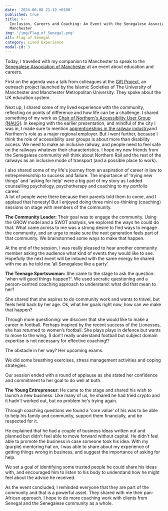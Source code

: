```yaml
---
date: '2024-06-08 21:19 +0100'
published: true
title: >-
  Inclusion, Careers and Coaching: An Event with the Senegalese Association of
  Manchester
img: '/img/Flag_of_Senegal.png'
alt: Flag of Senegal
category: Lived Experience
modal-id: 3
---
```

Today, I travelled with my companion to Manchester to speak to the [Senegalese Association of Manchester](https://manchestercommunitycentral.org/contacts/view/269614 "Contact Information") at an event about education and careers. 

First on the agenda was a talk from colleagues at the [Gift Project](https://www.facebook.com/groups/giftproject/ "Gift Project on Facebook"), an outreach project launched by the Islamic Societies of The University of Manchester and Manchester Metropolitan University. They spoke about the UK education system.  

Next up, I shared some of my lived experience with the community, reflecting on points of difference and how life can be a challenge. I shared something of my work as [Chair of Northern's Accessibility User Group (NAUG)](https://www.northernrailway.co.uk/news/northern-appoints-new-chair-train-operators-independent-accessibility-user-group#:~:text=Northern%20has%20appointed%20an%20accessibility,(NAUG)%20since%20its%20inception. "Press Release about NAUG"). In keeping with the earlier presentation, and mindful of the city I was in, I made sure to mention [apprenticeships in the railway industry](https://www.northernrailway.co.uk/careers/early-careers/apprenticeships "Apprenticeships at Northern")and Northern's role as a major regional employer. But I went further, because I think the role of accessibility user groups is about more than disability access. We need to make an inclusive railway, and people need to feel safe on the railways whatever their characteristics. I hope my new friends from the Senegalese community will think about Northern Rail and the rest of the railways as an inclusive mode of transport (and a possible place to work).  

I also shared some of my life's journey from an aspiration of career in law to entrepreneurship to success and failure. The importance of 'trying new things' and 'asking for help' were a big part of my story as I added counselling psychology, psychotherapy and coaching to my portfolio career.  
A lot of people were there because their parents told them to come, and I applaud that honesty! But I enjoyed doing three mini co-thinking (coaching) sessions on stage with members of the community.

**The Community Leader:** Their goal was to engage the community. Using the GROW model and a SWOT analysis, we explored the ways he could do that. What came across to me was a strong desire to find ways to engage the community, and an urge to make sure the next generation feels part of that community. We brainstormed some ways to make that happen.

At the end of the session, I was really pleased to hear another community member asking the audience what kind of events they would like to see. Hopefully the next event will be imbued with the same energy he shared with me as he told me ‘all Senegalese like a party’.

**The Teenage Sportswoman:** She came to the stage to ask the question: 'when will good things happen?'. We used socratic questioning and a person-centred coaching approach to understand: what did that mean to her?

She shared that she aspires to do community work and wants to travel, but feels held back by her age. Ok, what her goals right now, how can we make that happen?

Through more questioning: we discover that she would like to make a career in football. Perhaps inspired by the recent success of the Lionesses, she has returned to women’s football. She plays plays in defence but wants to move to the wing. (I don’t really understand football but subject domain expertise is not necessary for effective coaching!?

The obstacle in her way? Her upcoming exams.

We did some breathing exercises, stress management activities and coping strategies.  

Our session ended with a round of applause as she stated her confidence and commitment to her goal to do well at both.

**The Young Entrepreneur:** He came to the stage and shared his wish to launch a new business. Like many of us, he shared he had tried crypto and it hadn't worked out, but no problem he's trying again.

Through coaching questions we found a 'core value' of his was to be able to help his family and community, support them financially, and be respected for it.  

He explained that he had a couple of business ideas written out and planned but didn't feel able to move forward without capital. He didn't feel able to promote the business in case someone took his idea. With my (purple) mentoring hat on, I was able to share about my experience of getting things wrong in business, and suggest the importance of asking for help.

We set a goal of identifying some trusted people he could share his ideas with, and encouraged him to listen to his body to understand how he might feel about the advice he received.

As the event concluded, I reminded everyone that they are part of the community and that is a powerful asset. They shared with me their pan-African approach. I hope to do more coaching work with clients from Senegal and the Senegalese community as a whole.
##
